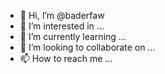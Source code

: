 - 👋 Hi, I’m @baderfaw
- 👀 I’m interested in ...
- 🌱 I’m currently learning ...
- 💞️ I’m looking to collaborate on ...
- 📫 How to reach me ...

<!---
baderfaw/baderfaw is a ✨ special ✨ repository because its `README.md` (this file) appears on your GitHub profile.
You can click the Preview link to take a look at your changes.
--->
